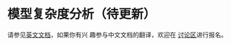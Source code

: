 # 模型复杂度分析（待更新）

请参见[英文文档](https://mmclassification.readthedocs.io/en/dev-1.x/useful_tools/complexity_analysis.html)，如果你有兴
趣参与中文文档的翻译，欢迎在 [讨论区](https://github.com/open-mmlab/mmclassification/discussions/1027)进行报名。
